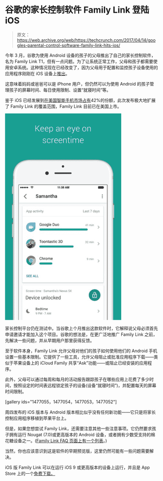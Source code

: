# 谷歌的家长控制软件 Family Link 登陆 iOS 

> 原文：<https://web.archive.org/web/https://techcrunch.com/2017/04/14/googles-parental-control-software-family-link-hits-ios/>

今年 3 月，谷歌为使用 Android 设备的孩子的父母推出了自己的家长控制软件，名为 Family Link T1，但有一点问题。为了让系统正常工作，父母和孩子都需要使用安卓系统。这种情况现在已经改变了，因为父母用于配置和监控孩子设备使用的应用程序刚刚在 iOS 设备上[推出](https://web.archive.org/web/20221209141635/https://itunes.apple.com/us/app/google-family-link/id1150085200?mt=8)。

这意味着妈妈或爸爸可以是 iPhone 用户，但仍然可以为使用 Android 的孩子管理孩子的屏幕时间、每日使用限制、设置“就寝时间”等。

鉴于 iOS 已经发展到[在美国智能手机市场占有](https://web.archive.org/web/20221209141635/https://www.macrumors.com/2017/03/15/ios-42-of-smartphone-market/)42%的份额，此次发布极大地扩展了 Family Link 的覆盖范围，Family Link 目前已在美国上市。

![](img/6500507513443155981fbdf6e8b31621.png)

家长控制平台仍在测试中。当谷歌上个月推出这款软件时，它解释说父母必须首先申请邀请才能加入这个项目。谷歌的想法是，在更广泛地推广 Family Link 之前，先解决一些问题，并从早期用户那里获得反馈。

至于软件本身，Family Link 允许父母对他们的孩子如何使用他们的 Android 手机设置一些基本限制。它提供了一些工具，允许父母阻止或批准应用程序下载——类似于苹果设备上的 iCloud Family 共享“Ask”功能——或阻止已经安装的应用程序。

此外，父母可以通过每周和每月的活动报告跟踪孩子在哪些应用上花费了多少时间，按照设定的时间表远程锁定孩子的设备(设备“就寝时间”)，并配置每天的屏幕时间限制。

[gallery ids="1477055，1477054，1477053，1477052"]

周四发布的 iOS 版本与 Android 版本相比似乎没有任何新功能——它只是将家长控制应用程序移植到苹果平台上。

但是，如果您想尝试 Family Link，还需要注意其他一些注意事项。它仍然要求孩子拥有运行 Nougat (7.0)或更高版本的 Android 设备，或者拥有少数受支持的棉花糖设备之一。([Family Link FAQ 页面上有一个列表](https://web.archive.org/web/20221209141635/https://families.google.com/familylink/faq/)。)

当然，你也应该意识到这是软件的早期预览版，这里仍然可能有一些问题需要解决。

iOS 版 Family Link 可以在运行 iOS 9 或更高版本的设备上运行，并且是 App Store 上的一个[免费下载。](https://web.archive.org/web/20221209141635/https://itunes.apple.com/us/app/google-family-link/id1150085200?mt=8)